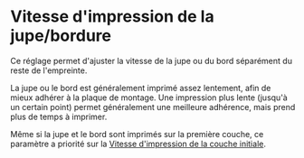 Vitesse d'impression de la jupe/bordure
===

Ce réglage permet d'ajuster la vitesse de la jupe ou du bord séparément du reste de l'empreinte.

La jupe ou le bord est généralement imprimé assez lentement, afin de mieux adhérer à la plaque de montage. Une impression plus lente (jusqu'à un certain point) permet généralement une meilleure adhérence, mais prend plus de temps à imprimer.

Même si la jupe et le bord sont imprimés sur la première couche, ce paramètre a priorité sur la [Vitesse d'impression de la couche initiale](./speed_print_layer_0.md).
